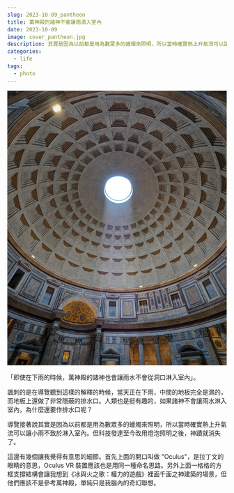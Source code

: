 ```yaml
---
slug: 2023-10-09_pantheon
title: 萬神殿的諸神不會讓雨滴入室內
date: 2023-10-09
image: cover_pantheon.jpg
description: 其實是因為以前都是用為數眾多的蠟燭來照明，所以當時確實熱上升氣流可以讓小雨不致於淋入室內。但科技發達至今改用燈泡照明之後，神蹟就消失了。
categories:
  - life
tags:
  - photo
---
```


![cover_pantheon.jpg](./cover_pantheon.jpg)

「即使在下雨的時候，萬神殿的諸神也會讓雨水不會從洞口淋入室內」。

諷刺的是在導覽聽到這樣的解釋的時候，當天正在下雨，中間的地板完全是濕的，而地板上還做了非常隱蔽的排水口。人類也是挺有趣的，如果諸神不會讓雨水淋入室內，為什麼還要作排水口呢？

導覽接著說其實是因為以前都是用為數眾多的蠟燭來照明，所以當時確實熱上升氣流可以讓小雨不致於淋入室內。但科技發達至今改用燈泡照明之後，神蹟就消失了。

這邊有幾個讓我覺得有意思的細節。首先上面的開口叫做 "Oculus"，是拉丁文的眼睛的意思，Oculus VR 裝置應該也是用同一種命名思路。另外上面一格格的方框支撐結構會讓我想到《冰與火之歌：權力的遊戲》裡面千面之神建築的場景，但他們應該不是參考萬神殿，單純只是我腦內的奇幻聯想。
